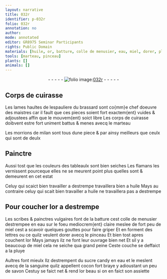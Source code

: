 ```yaml
---
layout: narrative
title: 032r
identifier: p-032r
folio: 032r
annotation: no
author:
mode: annotated
editor: GR8975 Seminar Participants
rights: Public Domain
materials: [huile, or, batture, colle de menusier, eau, miel, dorer, pluye, sucre candy, sanguine, cocon, savon]
tools: [marteau, pinceau]
plants: []
animals: []
---
```


<div class="folio" align="center">- - - - - <a href="http://gallica.bnf.fr/ark:/12148/btv1b10500001g/f69.image" target="_blank"><img src="https://cu-mkp.github.io/2017-workshop-edition/assets/photo-icon.png" alt="folio image: " style="display:inline-block; margin-bottom:-3px;"/>032r</a> - - - - - </div>    

## Corps de cuirasse

 
Les lames haultes de lespauliere du brassard sont co{mm}e chef doeuvre des <span class="pro">maistres</span> car il fault que ces pieces soient fort exactem{ent} vuides & adjoustees affin que le mouvem{ent} soict libre Les corps de cuirasse doibvent estre fort uniment battus & menes avecq le <span class="tl">marteau</span>
 
Les morrions de <span class="pl">milan</span> sont tous dune piece & par ainsy meilleurs que ceulx qui sont de deulx
    

## <span class="pro">Painctre</span>

 
Aussi tost que les couleurs des tableaulx sont bien seiches Les <span class="pl">flamans</span> les vernissent pourceque elles ne se meurent point plus quelles sont & demeurent en cet estat
 
Celuy qui scaict bien travailler a destrempe travaillera bien a <span class="m">huile</span> Mays au contraire celuy qui scait bien travailler a <span class="m">huile</span> ne travaillera pas a destrempe
    

## Pour coucher l<span class="m">or</span> a destrempe

 
Les <span class="pro">scribes</span> & <span class="pro">painctres</span> vulgaires font de la <span class="m">batture</span> cest <span class="m">colle de menusier</span> destrempee en <span class="m">eau</span> sur le foeu mediocrem{ent} claire meslee de fort peu de <span class="m">miel</span> cest a scavoir quelques <span class="ms">gouttes</span> pour faire griper Et en forment des lettres ou ce quilz veulent <span class="m">dorer</span> avecq le <span class="tl">pinceau</span> Et bien tost apres couchent l<span class="m">or</span> Mays jamays ilz ne font leur ouvrage bien net Et sil y a beaucoup de <span class="m">miel</span> cela ne seiche qua grand peine Ceste couche se deffaict a la <span class="m">pluye</span>
 
Aultres font mieulx Ilz destrempent du <span class="m">sucre candy</span> en <span class="m">eau</span> et le meslent avecq de la <span class="m">sanguine</span> quilz appellent <span class="m">cocon</span> fort braye y adioustant un peu de <span class="m">savon</span> Cestuy se faict net & rend l<span class="m">or</span> beau si on en faict son assiette
 